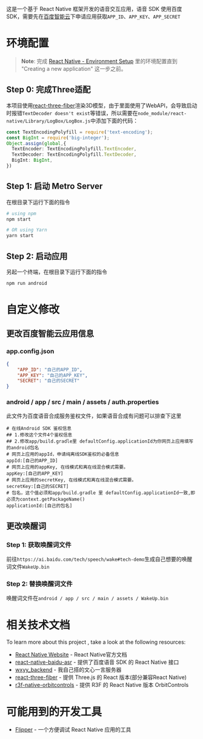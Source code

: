 这是一个基于 React Native 框架开发的语音交互应用，语音 SDK 使用百度 SDK，需要先在[百度智能云](https://console.bce.baidu.com/ai/)下申请应用获取`APP_ID`、`APP_KEY`、`APP_SECRET`

# 环境配置

>**Note**: 完成 [React Native - Environment Setup](https://reactnative.dev/docs/environment-setup) 里的环境配置直到 "Creating a new application" 这一步之前。

## Step 0: 完成Three适配

本项目使用[react-three-fiber](https://github.com/pmndrs/react-three-fiber)渲染3D模型，由于里面使用了WebAPI，会导致启动时报错`TextDecoder doesn't exist`等错误，所以需要在`node_module/react-native/Library/LogBox/LogBox.js`中添加下面的代码：
```typescript
const TextEncodingPolyfill = require('text-encoding');
const BigInt = require('big-integer');
Object.assign(global,{
  TextEncoder: TextEncodingPolyfill.TextEncoder,
  TextDecoder: TextEncodingPolyfill.TextDecoder,
  BigInt: BigInt,
})
```

## Step 1: 启动 Metro Server

在根目录下运行下面的指令

```bash
# using npm
npm start

# OR using Yarn
yarn start
```

## Step 2: 启动应用

另起一个终端，在根目录下运行下面的指令

```bash
npm run android
```
# 自定义修改

## 更改百度智能云应用信息

### app.config.json
```json
{
    "APP_ID": "自己的APP_ID",
    "APP_KEY": "自己的APP_KEY",
    "SECRET": "自己的SECRET"
}
```

### android / app / src / main / assets / auth.properties

此文件为百度语音合成服务鉴权文件，如果语音合成有问题可以排查下这里

```
# 在线Android SDK 鉴权信息
## 1.修改这个文件4个鉴权信息
## 2.修改app/build.gradle里 defaultConfig.applicationId为你网页上应用填写的android包名
# 网页上应用的appId，申请纯离线SDK鉴权的必备信息
appId:[自己的APP_ID]
# 网页上应用的appKey, 在线模式和离在线混合模式需要。
appKey:[自己的APP_KEY]
# 网页上应用的secretKey, 在线模式和离在线混合模式需要。
secretKey:[自己的SECRET]
# 包名，这个值必须和app/build.gradle 里 defaultConfig.applicationId一致,即必须为context.getPackageName()
applicationId:[自己的包名]
```

## 更改唤醒词

### Step 1: 获取唤醒词文件

前往`https://ai.baidu.com/tech/speech/wake#tech-demo`生成自己想要的唤醒词文件`WakeUp.bin`

### Step 2: 替换唤醒词文件

唤醒词文件在`android / app / src / main / assets / WakeUp.bin`

# 相关技术文档

To learn more about this project , take a look at the following resources:

- [React Native Website](https://reactnative.dev) - React Native官方文档
- [react-native-baidu-asr](https://github.com/gdoudeng/react-native-baidu-asr) - 提供了百度语音 SDK 的 React Native 接口
- [wxyy_backend](https://github.com/SC-WSKun/wxyy_backend) - 我自己搭的文心一言服务器
- [react-three-fiber](https://github.com/pmndrs/react-three-fiber) - 提供 Three.js 的 React 版本(部分兼容React Native)
- [r3f-native-orbitcontrols](https://github.com/TiagoCavalcante/r3f-native-orbitcontrols/tree/main) - 提供 R3F 的 React Native 版本 OrbitControls

# 可能用到的开发工具

- [Flipper](https://fbflipper.com/docs/getting-started/) - 一个方便调试 React Native 应用的工具